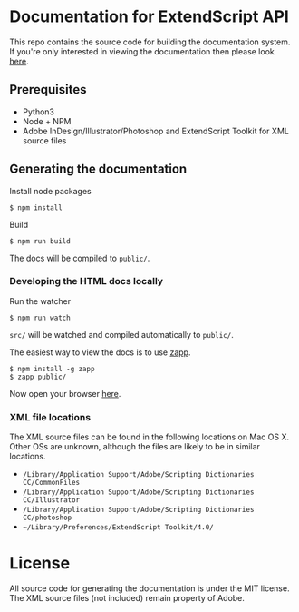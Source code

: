 # Documentation for ExtendScript API #

This repo contains the source code for building the documentation system. If
you're only interested in viewing the documentation then please look
[here](http://yearbook.github.com).

## Prerequisites ##

  - Python3
  - Node + NPM
  - Adobe InDesign/Illustrator/Photoshop and ExtendScript Toolkit for XML source files

## Generating the documentation ##

Install node packages

    $ npm install

Build

    $ npm run build

The docs will be compiled to `public/`.

### Developing the HTML docs locally ###

Run the watcher

    $ npm run watch

`src/` will be watched and compiled automatically to `public/`.

The easiest way to view the docs is to use [zapp](https://www.github.com/wridgers/zapp).

    $ npm install -g zapp
    $ zapp public/

Now open your browser [here](http://localhost:8080).

### XML file locations ###

The XML source files can be found in the following locations on Mac OS X. Other
OSs are unknown, although the files are likely to be in similar locations.

  - `/Library/Application Support/Adobe/Scripting Dictionaries CC/CommonFiles`
  - `/Library/Application Support/Adobe/Scripting Dictionaries CC/Illustrator`
  - `/Library/Application Support/Adobe/Scripting Dictionaries CC/photoshop`
  - `~/Library/Preferences/ExtendScript Toolkit/4.0/`

# License

All source code for generating the documentation is under the MIT license. The
XML source files (not included) remain property of Adobe.
